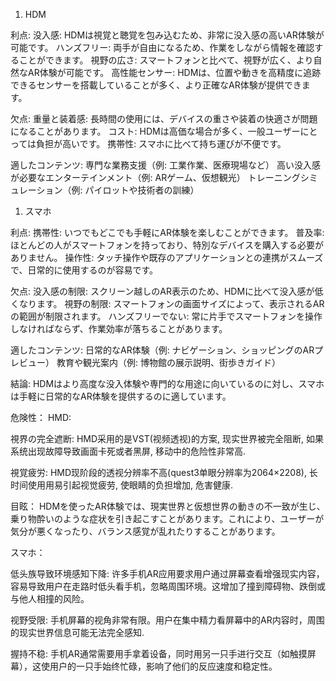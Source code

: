1. HDM

利点:
没入感: 
HDMは視覚と聴覚を包み込むため、非常に没入感の高いAR体験が可能です。
ハンズフリー: 
両手が自由になるため、作業をしながら情報を確認することができます。
視野の広さ: 
スマートフォンと比べて、視野が広く、より自然なAR体験が可能です。
高性能センサー: 
HDMは、位置や動きを高精度に追跡できるセンサーを搭載していることが多く、より正確なAR体験が提供できます。

欠点:
重量と装着感: 
長時間の使用には、デバイスの重さや装着の快適さが問題になることがあります。
コスト: 
HDMは高価な場合が多く、一般ユーザーにとっては負担が高いです。
携帯性: 
スマホに比べて持ち運びが不便です。

適したコンテンツ:
専門な業務支援（例: 工業作業、医療現場など）
高い没入感が必要なエンターテインメント（例: ARゲーム、仮想観光）
トレーニングシミュレーション（例: パイロットや技術者の訓練）


1. スマホ

利点:
携帯性: いつでもどこでも手軽にAR体験を楽しむことができます。
普及率: ほとんどの人がスマートフォンを持っており、特別なデバイスを購入する必要がありません。
操作性: タッチ操作や既存のアプリケーションとの連携がスムーズで、日常的に使用するのが容易です。

欠点:
没入感の制限: スクリーン越しのAR表示のため、HDMに比べて没入感が低くなります。
視野の制限: スマートフォンの画面サイズによって、表示されるARの範囲が制限されます。
ハンズフリーでない: 常に片手でスマートフォンを操作しなければならず、作業効率が落ちることがあります。

適したコンテンツ:
日常的なAR体験（例: ナビゲーション、ショッピングのARプレビュー）
教育や観光案内（例: 博物館の展示説明、街歩きガイド）


結論:
HDMはより高度な没入体験や専門的な用途に向いているのに対し、スマホは手軽に日常的なAR体験を提供するのに適しています。



危険性：
HMD:

視界の完全遮断: 
HMD采用的是VST(视频透视)的方案, 现实世界被完全阻断, 如果系统出现故障导致画面卡死或者黑屏, 移动中的危险性非常高.

視覚疲労: 
HMD现阶段的透视分辨率不高(quest3单眼分辨率为2064×2208), 长时间使用用易引起视觉疲劳, 使眼睛的负担增加, 危害健康.

目眩：
HDMを使ったAR体験では、現実世界と仮想世界の動きの不一致が生じ、乗り物酔いのような症状を引き起こすことがあります。これにより、ユーザーが気分が悪くなったり、バランス感覚が乱れたりすることがあります。

スマホ：

低头族导致环境感知下降:
许多手机AR应用要求用户通过屏幕查看增强现实内容，容易导致用户在走路时低头看手机，忽略周围环境。这增加了撞到障碍物、跌倒或与他人相撞的风险。

视野受限:
手机屏幕的视角非常有限。用户在集中精力看屏幕中的AR内容时，周围的现实世界信息可能无法完全感知.

握持不稳:
手机AR通常需要用手拿着设备，同时用另一只手进行交互（如触摸屏幕），这使用户的一只手始终忙碌，影响了他们的反应速度和稳定性。